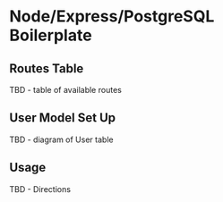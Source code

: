 # Node/Express/PostgreSQL Boilerplate

## Routes Table
 TBD - table of available routes

## User Model Set Up

TBD - diagram of User table

## Usage

TBD - Directions 
